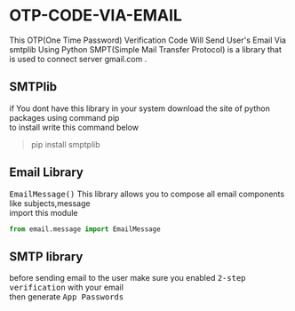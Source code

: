 # OTP-CODE-VIA-EMAIL
This OTP(One Time Password) Verification Code Will Send User's Email Via smtplib Using Python SMPT(Simple Mail Transfer Protocol) is a library that is used to connect server gmail.com .

## SMTPlib
if You dont have this library in your system download the site of python packages using command pip <br>
to install write this command below <br>
> pip install smptplib

## Email Library 
<kbd>EmailMessage()</kbd> This library allows you to compose all email components like subjects,message<br>
import this module<br>

```python
from email.message import EmailMessage

```

## SMTP library
before sending email to the user make sure you enabled <kbd>2-step verification</kbd> with your email<br>
then generate <kbd> App Passwords</kbd>
